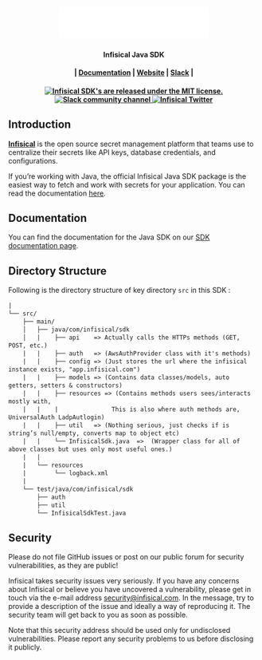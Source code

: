 <h1 align="center">
  <img width="300" src="/img/logoname-white.svg#gh-dark-mode-only" alt="infisical">
</h1>
<p align="center">
  <p align="center"><b>Infisical Java SDK</b></p>
<h4 align="center">
|
  <a href="https://infisical.com/docs/sdks/languages/java">Documentation</a> |
  <a href="https://www.infisical.com">Website</a> |
  <a href="https://infisical.com/slack">Slack</a> |
</h4>

<h4 align="center">
  <a href="https://github.com/Infisical/java-sdk/blob/main/LICENSE">
    <img src="https://img.shields.io/badge/license-MIT-blue.svg" alt="Infisical SDK's are released under the MIT license." />
  </a>
  <a href="https://infisical.com/slack">
    <img src="https://img.shields.io/badge/chat-on%20Slack-blueviolet" alt="Slack community channel" />
  </a>
  <a href="https://twitter.com/infisical">
    <img src="https://img.shields.io/twitter/follow/infisical?label=Follow" alt="Infisical Twitter" />
  </a>
</h4>

## Introduction

**[Infisical](https://infisical.com)** is the open source secret management platform that teams use to centralize their secrets like API keys, database credentials, and configurations.

If you’re working with Java, the official Infisical Java SDK package is the easiest way to fetch and work with secrets for your application. You can read the documentation [here](https://infisical.com/docs/sdks/languages/java).

## Documentation
You can find the documentation for the Java SDK on our [SDK documentation page](https://infisical.com/docs/sdks/languages/java).

## Directory Structure
Following is the directory structure of key directory ```src``` in this SDK :

```text
|
└── src/
    ├── main/
    │   ├── java/com/infisical/sdk
    │   |    ├── api    => Actually calls the HTTPs methods (GET, POST, etc.)
    |   |    ├── auth   => (AwsAuthProvider class with it's methods)
    |   |    ├── config => (Just stores the url where the infisical instance exists, "app.infisical.com")
    |   |    ├── models => (Contains data classes/models, auto getters, setters & constructors)
    |   |    ├── resources => (Contains methods users sees/interacts mostly with,
    |   |    |               This is also where auth methods are, UniversalAuth LadpAutlogin)
    |   |    ├── util   => (Nothing serious, just checks if is string’s null/empty, converts map to object etc)
    |   |    └── InfisicalSdk.java  =>  (Wrapper class for all of above classes but uses only most useful ones.)
    |   |
    |   └── resources
    |        └── logback.xml
    |
    └── test/java/com/infisical/sdk
        ├── auth
        ├── util
        └── InfisicalSdkTest.java
```
## Security

Please do not file GitHub issues or post on our public forum for security vulnerabilities, as they are public!

Infisical takes security issues very seriously. If you have any concerns about Infisical or believe you have uncovered a vulnerability, please get in touch via the e-mail address security@infisical.com. In the message, try to provide a description of the issue and ideally a way of reproducing it. The security team will get back to you as soon as possible.

Note that this security address should be used only for undisclosed vulnerabilities. Please report any security problems to us before disclosing it publicly.
